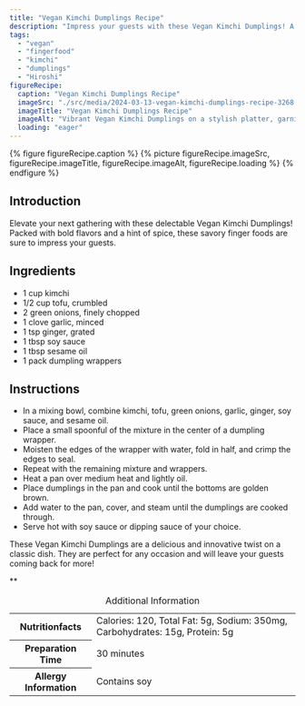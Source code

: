 ```yaml
---
title: "Vegan Kimchi Dumplings Recipe"
description: "Impress your guests with these Vegan Kimchi Dumplings! A flavorful twist on a classic, these savory finger foods are perfect for any gathering."
tags:
  - "vegan"
  - "fingerfood"
  - "kimchi"
  - "dumplings"
  - "Hiroshi"
figureRecipe: 
  caption: "Vegan Kimchi Dumplings Recipe"
  imageSrc: "./src/media/2024-03-13-vegan-kimchi-dumplings-recipe-3268.png"
  imageTitle: "Vegan Kimchi Dumplings Recipe"
  imageAlt: "Vibrant Vegan Kimchi Dumplings on a stylish platter, garnished with fresh greens, inviting a taste of savory flavors and delicate spice."
  loading: "eager"
---
```


{% figure figureRecipe.caption %}
{% picture figureRecipe.imageSrc, figureRecipe.imageTitle, figureRecipe.imageAlt, figureRecipe.loading %}
{% endfigure %}

## Introduction

Elevate your next gathering with these delectable Vegan Kimchi Dumplings! Packed with bold flavors and a hint of spice, these savory finger foods are sure to impress your guests.

## Ingredients

- 1 cup kimchi
- 1/2 cup tofu, crumbled
- 2 green onions, finely chopped
- 1 clove garlic, minced
- 1 tsp ginger, grated
- 1 tbsp soy sauce
- 1 tbsp sesame oil
- 1 pack dumpling wrappers

## Instructions

- In a mixing bowl, combine kimchi, tofu, green onions, garlic, ginger, soy sauce, and sesame oil.
- Place a small spoonful of the mixture in the center of a dumpling wrapper.
- Moisten the edges of the wrapper with water, fold in half, and crimp the edges to seal.
- Repeat with the remaining mixture and wrappers.
- Heat a pan over medium heat and lightly oil.
- Place dumplings in the pan and cook until the bottoms are golden brown.
- Add water to the pan, cover, and steam until the dumplings are cooked through.
- Serve hot with soy sauce or dipping sauce of your choice.

These Vegan Kimchi Dumplings are a delicious and innovative twist on a classic dish. They are perfect for any occasion and will leave your guests coming back for more!

**

<table><caption class='sr-only'>Additional Information</caption><tr><th>Nutritionfacts</th><td>Calories: 120, Total Fat: 5g, Sodium: 350mg, Carbohydrates: 15g, Protein: 5g&nbsp;</td></tr><tr><th>Preparation Time</th><td>30 minutes&nbsp;</td></tr><tr><th>Allergy Information</th><td>Contains soy&nbsp;</td></tr></table>

